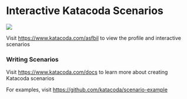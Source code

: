 # Interactive Katacoda Scenarios

[![](http://shields.katacoda.com/katacoda/asfbil/count.svg)](https://www.katacoda.com/asfbil "Get your profile on Katacoda.com")

Visit https://www.katacoda.com/asfbil to view the profile and interactive scenarios

### Writing Scenarios
Visit https://www.katacoda.com/docs to learn more about creating Katacoda scenarios

For examples, visit https://github.com/katacoda/scenario-example

